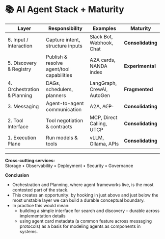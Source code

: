 



# 📚 AI Agent Stack + Maturity

| Layer | Responsibility | Examples | Maturity |
|-------|----------------|----------|----------|
| 6. Input / Interaction | Capture intent, structure inputs | Slack Bot, Webhook, Chat | **Consolidating** |
| 5. Discovery & Registry | Publish & resolve agent/tool capabilities | A2A cards, NANDA index | **Experimental** |
| 4. Orchestration & Planning | DAGs, schedulers, planners | LangGraph, CrewAI, AutoGen | **Fragmented** |
| 3. Messaging | Agent-to-agent communication | A2A, A̶C̶P̶ | **Consolidating** |
| 2. Tool Interface | Tool negotiation & contracts | MCP, Direct Calling, UTCP | **Consolidating** |
| 1. Execution Plane | Run models & tools | vLLM, Ollama, APIs | **Consolidating** |

---

**Cross-cutting services:**  
Storage • Observability • Deployment • Security • Governance

**Conclusion**
 - Orchestration and Planning, where agent frameworks live, is the most contested part of the stack. 
 - This creates an opportunity: by hooking in just above and just below the most unstable layer we can build a durable conceptual boundary.  
 - In practice this would mean:
    - building a simple interface for search and discovery – durable across implementation details 
    - using agent card metadata (a common feature across messaging protocols) as a basis for modeling agents as components in systems.
